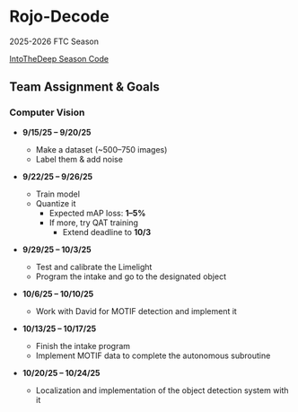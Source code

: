 # Rojo-Decode
2025-2026 FTC Season

[IntoTheDeep Season Code](https://github.com/CareyK25/FTC-IntoTheDeep/tree/master)


## Team Assignment & Goals

### Computer Vision

- **9/15/25 – 9/20/25**
  - Make a dataset (~500–750 images)
  - Label them & add noise  

- **9/22/25 – 9/26/25**
  - Train model  
  - Quantize it  
    - Expected mAP loss: **1–5%**  
    - If more, try QAT training  
      - Extend deadline to **10/3**  

- **9/29/25 – 10/3/25**
  - Test and calibrate the Limelight  
  - Program the intake and go to the designated object  

- **10/6/25 – 10/10/25**
  - Work with David for MOTIF detection and implement it  

- **10/13/25 – 10/17/25**
  - Finish the intake program  
  - Implement MOTIF data to complete the autonomous subroutine  

- **10/20/25 – 10/24/25**
  - Localization and implementation of the object detection system with it  

      
